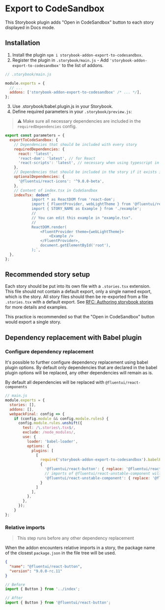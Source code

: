 # Export to CodeSandbox

This Storybook plugin adds "Open in CodeSandbox" button to each story displayed in Docs mode.

## Installation

1. Install the plugin `npm i storybook-addon-export-to-codesandbox`.
2. Register the plugin in `.storybook/main.js` - Add `'storybook-addon-export-to-codesandbox'` to the list of addons.

```js
// .storybook/main.js

module.exports = {
  // ...
  addons: ['storybook-addon-export-to-codesandbox' /* ... */],
};
```

3. Use .storybook/babel.plugin.js in your Storybook.
4. Define required parameters in your `.storybook/preview.js`:

> ⚠️ Make sure all necessary dependencies are included in the `requiredDependencies` config.

```js
export const parameters = {
  exportToCodeSandbox: {
    // Dependencies that should be included with every story
    requiredDependencies: {
      react: 'latest',
      'react-dom': 'latest', // for React
      'react-scripts': 'latest', // necessary when using typescript in CodeSandbox
    },
    // Dependencies that should be included in the story if it exists in the code
    optionalDependencies: {
      '@fluentui/react-icons': '^9.0.0-beta',
    },
    // Content of index.tsx in CodeSandbox
    indexTsx: dedent`
            import * as ReactDOM from 'react-dom';
            import { FluentProvider, webLightTheme } from '@fluentui/react-components';
            import { STORY_NAME as Example } from './example';
            //
            // You can edit this example in "example.tsx".
            //
            ReactDOM.render(
                <FluentProvider theme={webLightTheme}>
                    <Example />
                </FluentProvider>,
                document.getElementById('root'),
            );`,
  },
};
```

## Recommended story setup

Each story should be put into its own file with a `.stories.tsx` extension. This file should not contain a default export, only a single named export, which is the story. All story files should then be re-exported from a file `.stories.tsx` with a default export. See [RFC: Authoring storybook stories](https://github.com/microsoft/fluentui/blob/master/rfcs/convergence/authoring-stories.md) for more details and examples.

This practice is recommended so that the "Open in CodeSandbox" button would export a single story.

## Dependency replacement with Babel plugin

### Configure dependency replacement

It's possible to further configure dependency replacement using babel plugin options.
By default only dependencies that are declared in the babel plugin options will be replaced,
any other dependencies will remain as is.

By default all dependencies will be replaced with `@fluentui/react-components`

```js
// main.js
module.exports = {
  stories: [],
  addons: [],
  webpackFinal: config => {
    if (config.module && config.module.rules) {
      config.module.rules.unshift({
        test: /\.stories\.tsx$/,
        exclude: /node_modules/,
        use: {
          loader: 'babel-loader',
          options: {
            plugins: [
              [
                require('storybook-addon-export-to-codesandbox').babelPlugin,
                {
                  '@fluentui/react-button': { replace: '@fluentui/react-components' },
                  // imports of @fluentui/react-unstable-component will be replaced with @fluentui/react-components/unstable
                  '@fluentui/react-unstable-component': { replace: '@fluentui/react-components/unstable'}
                }
              ]
            ],
          },
        },
      });
    }
};


```

### Relative imports

> This step runs before any other dependency replacement

When the addon encounters relative imports in a story, the package name of the closest
`package.json` in the file tree will be used.

```json
{
  "name": "@fluentui/react-button",
  "version": "9.0.0-rc.11"
}
```

```ts
// Before
import { Button } from '../index';

// After
import { Button } from '@fluentui/react-button';
```
